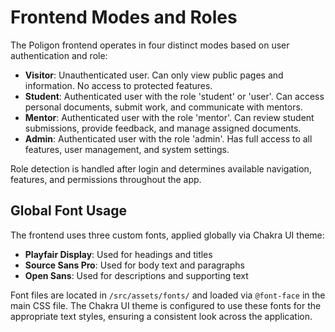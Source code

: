 # Frontend Modes and Roles

The Poligon frontend operates in four distinct modes based on user authentication and role:

- **Visitor**: Unauthenticated user. Can only view public pages and information. No access to protected features.
- **Student**: Authenticated user with the role 'student' or 'user'. Can access personal documents, submit work, and communicate with mentors.
- **Mentor**: Authenticated user with the role 'mentor'. Can review student submissions, provide feedback, and manage assigned documents.
- **Admin**: Authenticated user with the role 'admin'. Has full access to all features, user management, and system settings.

Role detection is handled after login and determines available navigation, features, and permissions throughout the app.


## Global Font Usage

The frontend uses three custom fonts, applied globally via Chakra UI theme:

- **Playfair Display**: Used for headings and titles
- **Source Sans Pro**: Used for body text and paragraphs
- **Open Sans**: Used for descriptions and supporting text

Font files are located in `/src/assets/fonts/` and loaded via `@font-face` in the main CSS file. The Chakra UI theme is configured to use these fonts for the appropriate text styles, ensuring a consistent look across the application.
